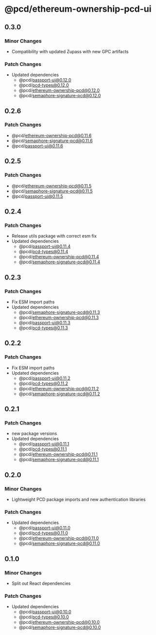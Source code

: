 # @pcd/ethereum-ownership-pcd-ui

## 0.3.0

### Minor Changes

- Compatibility with updated Zupass with new GPC artifacts

### Patch Changes

- Updated dependencies
  - @pcd/passport-ui@0.12.0
  - @pcd/pcd-types@0.12.0
  - @pcd/ethereum-ownership-pcd@0.12.0
  - @pcd/semaphore-signature-pcd@0.12.0

## 0.2.6

### Patch Changes

- @pcd/ethereum-ownership-pcd@0.11.6
- @pcd/semaphore-signature-pcd@0.11.6
- @pcd/passport-ui@0.11.6

## 0.2.5

### Patch Changes

- @pcd/ethereum-ownership-pcd@0.11.5
- @pcd/semaphore-signature-pcd@0.11.5
- @pcd/passport-ui@0.11.5

## 0.2.4

### Patch Changes

- Release utils package with correct esm fix
- Updated dependencies
  - @pcd/passport-ui@0.11.4
  - @pcd/pcd-types@0.11.4
  - @pcd/ethereum-ownership-pcd@0.11.4
  - @pcd/semaphore-signature-pcd@0.11.4

## 0.2.3

### Patch Changes

- Fix ESM import paths
- Updated dependencies
  - @pcd/semaphore-signature-pcd@0.11.3
  - @pcd/ethereum-ownership-pcd@0.11.3
  - @pcd/passport-ui@0.11.3
  - @pcd/pcd-types@0.11.3

## 0.2.2

### Patch Changes

- Fix ESM import paths
- Updated dependencies
  - @pcd/passport-ui@0.11.2
  - @pcd/pcd-types@0.11.2
  - @pcd/ethereum-ownership-pcd@0.11.2
  - @pcd/semaphore-signature-pcd@0.11.2

## 0.2.1

### Patch Changes

- new package versions
- Updated dependencies
  - @pcd/passport-ui@0.11.1
  - @pcd/pcd-types@0.11.1
  - @pcd/ethereum-ownership-pcd@0.11.1
  - @pcd/semaphore-signature-pcd@0.11.1

## 0.2.0

### Minor Changes

- Lightweight PCD package imports and new authentication libraries

### Patch Changes

- Updated dependencies
  - @pcd/passport-ui@0.11.0
  - @pcd/pcd-types@0.11.0
  - @pcd/ethereum-ownership-pcd@0.11.0
  - @pcd/semaphore-signature-pcd@0.11.0

## 0.1.0

### Minor Changes

- Split out React dependencies

### Patch Changes

- Updated dependencies
  - @pcd/passport-ui@0.10.0
  - @pcd/pcd-types@0.10.0
  - @pcd/ethereum-ownership-pcd@0.10.0
  - @pcd/semaphore-signature-pcd@0.10.0
